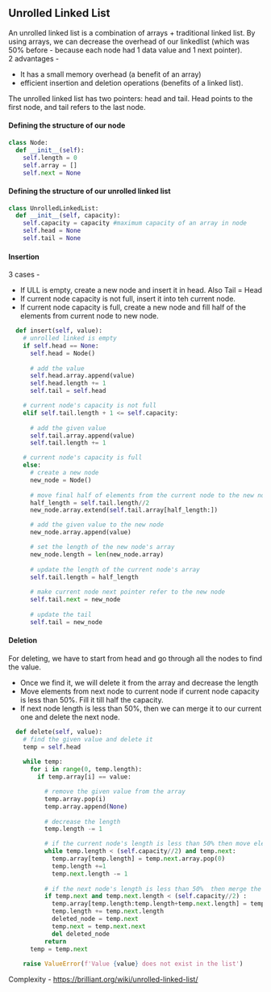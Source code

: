 ## Unrolled Linked List

An unrolled linked list is a combination of arrays + traditional linked list. By using arrays, we can decrease the overhead of our linkedlist (which was 50% before - because each node had 1 data value and 1 next pointer). 
<br/>
2 advantages - 
* It has a small memory overhead (a benefit of an array) 
* efficient insertion and deletion operations (benefits of a linked list).

The unrolled linked list has two pointers: head and tail. Head points to the first node, and tail refers to the last node.

#### Defining the structure of our node

```python
class Node:
  def __init__(self):
    self.length = 0
    self.array = []
    self.next = None
```

#### Defining the structure of our unrolled linked list
```python
class UnrolledLinkedList:
  def __init__(self, capacity):
    self.capacity = capacity #maximum capacity of an array in node
    self.head = None
    self.tail = None
```

#### Insertion

3 cases - 

* If ULL is empty, create a new node and insert it in head. Also Tail = Head
* If current node capacity is not full, insert it into teh current node. 
* If current node capacity is full, create a new node and fill half of the elements from current node to new node.

```python
  def insert(self, value):
    # unrolled linked is empty
    if self.head == None: 
      self.head = Node()
      
      # add the value
      self.head.array.append(value) 
      self.head.length += 1
      self.tail = self.head

    # current node's capacity is not full
    elif self.tail.length + 1 <= self.capacity: 
      
      # add the given value
      self.tail.array.append(value) 
      self.tail.length += 1 

    # current node's capacity is full
    else: 
      # create a new node
      new_node = Node() 
      
      # move final half of elements from the current node to the new node
      half_length = self.tail.length//2
      new_node.array.extend(self.tail.array[half_length:])

      # add the given value to the new node
      new_node.array.append(value) 

      # set the length of the new node's array
      new_node.length = len(new_node.array)
      
      # update the length of the current node's array
      self.tail.length = half_length 
      
      # make current node next pointer refer to the new node
      self.tail.next = new_node 
      
      # update the tail
      self.tail = new_node 
```

#### Deletion

For deleting, we have to start from head and go through all the nodes to find the value. 
* Once we find it, we will delete it from the array and decrease the length
* Move elements from next node to current node if current node capacity is less than 50%. Fill it till half the capacity. 
* If next node length is less than 50%, then we can merge it to our current one and delete the next node.


```python
  def delete(self, value):
    # find the given value and delete it 
    temp = self.head
    
    while temp:
      for i in range(0, temp.length):
        if temp.array[i] == value:

          # remove the given value from the array
          temp.array.pop(i) 
          temp.array.append(None)
          
          # decrease the length
          temp.length -= 1 

          # if the current node's length is less than 50% then move elements from next node's array to the current one. Only until it is filled to half the capacity. 
          while temp.length < (self.capacity//2) and temp.next:
            temp.array[temp.length] = temp.next.array.pop(0) 
            temp.length +=1
            temp.next.length -= 1
          
          # if the next node's length is less than 50%  then merge the two halves
          if temp.next and temp.next.length < (self.capacity//2) : 
            temp.array[temp.length:temp.length+temp.next.length] = temp.next.array[:temp.next.length]
            temp.length += temp.next.length
            deleted_node = temp.next
            temp.next = temp.next.next
            del deleted_node
          return 
      temp = temp.next
    
    raise ValueError(f'Value {value} does not exist in the list')
```

Complexity - https://brilliant.org/wiki/unrolled-linked-list/
